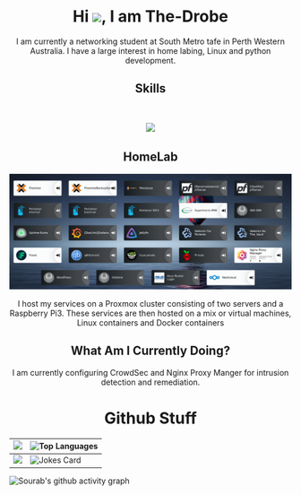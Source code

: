 
<!--
**The-Drobe/The-Drobe** is a ✨ _special_ ✨ repository because its `README.md` (this file) appears on your GitHub profile.

Here are some ideas to get you started:

- 🔭 I’m currently working on ...
- 🌱 I’m currently learning ...
- 👯 I’m looking to collaborate on ...
- 🤔 I’m looking for help with ...
- 💬 Ask me about ...
- 📫 How to reach me: ...
- 😄 Pronouns: ...
- ⚡ Fun fact: ...
-->


<h1 align="center">Hi <img src="https://media.giphy.com/media/hvRJCLFzcasrR4ia7z/giphy.gif" width="30">, I am The-Drobe</h1>
<div align="center">I am currently a networking student at South Metro tafe in Perth Western Australia. I have a large interest in home labing, Linux and python development.
</div>



<h2 align="center">Skills</h2>
<br>
<!--https://github.com/tandpfun/skill-icons#readme-->
<p align="center">
  <a href="https://skillicons.dev">
    <img src="https://skillicons.dev/icons?i=git,docker,bash,cloudflare,flask,github,html,linux,md,raspberrypi,vscode,wordpress,py,discord,selenium,azure&perline=20" />
  </a>
</p>


<h2 align="center">HomeLab</h2>

![HomeLabDash](img/HomeLabDash.png)
<div align="center">
I host my services on a Proxmox cluster consisting of two servers and a Raspberry Pi3. These services are then hosted on a mix or virtual machines, Linux containers and Docker containers
</div>


<h2 align="center">What Am I Currently Doing?</h2>
<div align="center">
I am currently configuring CrowdSec and Nginx Proxy Manger for intrusion detection and remediation.
</div>



<h1 align="center">Github Stuff</h1>

| ![](https://github-readme-stats.vercel.app/api?username=The-Drobe&show_icons=true&bg_color=45,fc00ff,00dbde&title_color=fff&text_color=fff) | ![Top Languages](https://github-readme-stats.vercel.app/api/top-langs/?username=The-Drobe) |
| --- | --- |
| ![](https://github-readme-streak-stats.herokuapp.com/?user=The-Drobe) | ![Jokes Card](https://readme-jokes.vercel.app/api) |

![Sourab's github activity graph](https://activity-graph.herokuapp.com/graph?username=The-Drobe&theme=react-dark&hide_border=true&area=true&bg_color=9842f5)